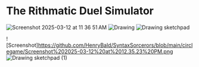 # The Rithmatic Duel Simulator
![Screenshot 2025-03-12 at 11 36 51 AM](https://github.com/user-attachments/assets/5b4ce382-c68a-445d-a232-bfbe177b96be)
![Drawing](https://github.com/user-attachments/assets/40b6471e-d076-4f8f-b812-98131846af52)
![Drawing sketchpad](https://github.com/user-attachments/assets/45257920-c93b-477b-9023-4197f0a0a52c)

![Screenshot]https://github.com/HenryBald/SyntaxSorcerors/blob/main/circlegame/Screenshot%202025-03-12%20at%2012.35.23%20PM.png
![Drawing sketchpad (1)](https://github.com/user-attachments/assets/52de7376-ca57-42d9-8047-cae66ba5d22e)
